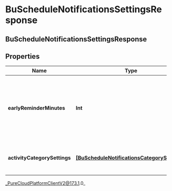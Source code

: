 # BuScheduleNotificationsSettingsResponse

## BuScheduleNotificationsSettingsResponse

## Properties

|Name | Type | Description | Notes|
|------------ | ------------- | ------------- | -------------|
| **earlyReminderMinutes** | **Int** | The number of minutes prior to the scheduled event to display an early reminder notification | |
| **activityCategorySettings** | [**[BuScheduleNotificationsCategorySettings]**]([BuScheduleNotificationsCategorySettings]) | List of activity category notification settings | |



_PureCloudPlatformClientV2@173.1.0_

